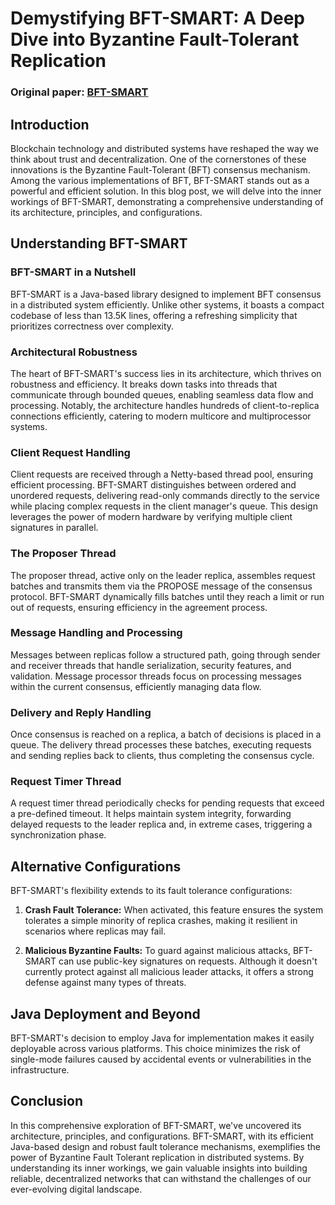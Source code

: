 # Demystifying BFT-SMART: A Deep Dive into Byzantine Fault-Tolerant Replication

### Original paper: [BFT-SMART](https://www.di.fc.ul.pt/~bessani/publications/dsn14-bftsmart.pdf)

## Introduction

Blockchain technology and distributed systems have reshaped the way we think about trust and decentralization. One of the cornerstones of these innovations is the Byzantine Fault-Tolerant (BFT) consensus mechanism. Among the various implementations of BFT, BFT-SMART stands out as a powerful and efficient solution. In this blog post, we will delve into the inner workings of BFT-SMART, demonstrating a comprehensive understanding of its architecture, principles, and configurations.

## Understanding BFT-SMART

### BFT-SMART in a Nutshell
BFT-SMART is a Java-based library designed to implement BFT consensus in a distributed system efficiently. Unlike other systems, it boasts a compact codebase of less than 13.5K lines, offering a refreshing simplicity that prioritizes correctness over complexity.

### Architectural Robustness
The heart of BFT-SMART's success lies in its architecture, which thrives on robustness and efficiency. It breaks down tasks into threads that communicate through bounded queues, enabling seamless data flow and processing. Notably, the architecture handles hundreds of client-to-replica connections efficiently, catering to modern multicore and multiprocessor systems.

### Client Request Handling
Client requests are received through a Netty-based thread pool, ensuring efficient processing. BFT-SMART distinguishes between ordered and unordered requests, delivering read-only commands directly to the service while placing complex requests in the client manager's queue. This design leverages the power of modern hardware by verifying multiple client signatures in parallel.

### The Proposer Thread
The proposer thread, active only on the leader replica, assembles request batches and transmits them via the PROPOSE message of the consensus protocol. BFT-SMART dynamically fills batches until they reach a limit or run out of requests, ensuring efficiency in the agreement process.

### Message Handling and Processing
Messages between replicas follow a structured path, going through sender and receiver threads that handle serialization, security features, and validation. Message processor threads focus on processing messages within the current consensus, efficiently managing data flow.

### Delivery and Reply Handling
Once consensus is reached on a replica, a batch of decisions is placed in a queue. The delivery thread processes these batches, executing requests and sending replies back to clients, thus completing the consensus cycle.

### Request Timer Thread
A request timer thread periodically checks for pending requests that exceed a pre-defined timeout. It helps maintain system integrity, forwarding delayed requests to the leader replica and, in extreme cases, triggering a synchronization phase.

## Alternative Configurations

BFT-SMART's flexibility extends to its fault tolerance configurations:

1. **Crash Fault Tolerance:** When activated, this feature ensures the system tolerates a simple minority of replica crashes, making it resilient in scenarios where replicas may fail.

2. **Malicious Byzantine Faults:** To guard against malicious attacks, BFT-SMART can use public-key signatures on requests. Although it doesn't currently protect against all malicious leader attacks, it offers a strong defense against many types of threats.

## Java Deployment and Beyond

BFT-SMART's decision to employ Java for implementation makes it easily deployable across various platforms. This choice minimizes the risk of single-mode failures caused by accidental events or vulnerabilities in the infrastructure.

## Conclusion

In this comprehensive exploration of BFT-SMART, we've uncovered its architecture, principles, and configurations. BFT-SMART, with its efficient Java-based design and robust fault tolerance mechanisms, exemplifies the power of Byzantine Fault Tolerant replication in distributed systems. By understanding its inner workings, we gain valuable insights into building reliable, decentralized networks that can withstand the challenges of our ever-evolving digital landscape.